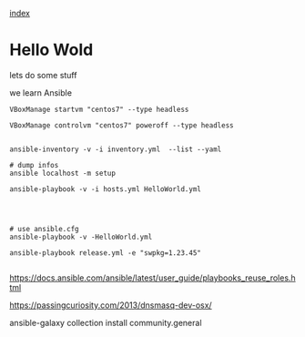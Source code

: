 
[index](../README.md)

# Hello Wold

lets do some stuff

we learn Ansible 

```
VBoxManage startvm "centos7" --type headless

VBoxManage controlvm "centos7" poweroff --type headless


ansible-inventory -v -i inventory.yml  --list --yaml

# dump infos
ansible localhost -m setup

ansible-playbook -v -i hosts.yml HelloWorld.yml




# use ansible.cfg
ansible-playbook -v -HelloWorld.yml

ansible-playbook release.yml -e "swpkg=1.23.45"


```

https://docs.ansible.com/ansible/latest/user_guide/playbooks_reuse_roles.html

https://passingcuriosity.com/2013/dnsmasq-dev-osx/

ansible-galaxy collection install community.general